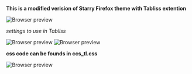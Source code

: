 **This is a modified verision of Starry Firefox theme with Tabliss extention**

![Browser preview](img/preview.png)

*settings to use in Tabliss*

![Browser preview](img/widgets-in-tabliss.png)
![Browser preview](img/time-setting.png)

**css code can be founds in ccs_tl.css**

![Browser preview](img/custom-css.png)

